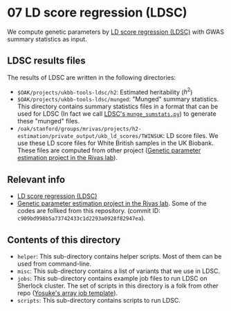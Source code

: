 # 07 LD score regression (LDSC)

We compute genetic parameters by [LD score regression (LDSC)](https://github.com/bulik/ldsc) with GWAS summary statistics as input.

## LDSC results files

The results of LDSC are written in the following directories:

- `$OAK/projects/ukbb-tools-ldsc/h2`: Estimated heritability ($h^2$)
- `$OAK/projects/ukbb-tools-ldsc/munged`: "Munged" summary statistics. This directory contains summary statistics files in a format that can be used for LDSC (In fact we call [LDSC's `munge_sumstats.py`](https://github.com/bulik/ldsc/blob/master/munge_sumstats.py)) to generate these "munged" files.
- `/oak/stanford/groups/mrivas/projects/h2-estimation/private_output/ukb_ld_scores/TWINSUK`: LD score files. We use these LD score files for White British samples in the UK Biobank. These files are computed from other project ([Genetic parameter estimation project in the Rivas lab](https://github.com/rivas-lab/genetic-parameter-estimation)).

## Relevant info

- [LD score regression (LDSC)](https://github.com/bulik/ldsc)
- [Genetic parameter estimation project in the Rivas lab](https://github.com/rivas-lab/genetic-parameter-estimation). Some of the codes are follked from this repository. (commit ID: `c909bd998b5a73742433c1d2293a0928f82947ea`).

## Contents of this directory

- `helper`: This sub-directory contains helper scripts. Most of them can be used from command-line.
- `misc`: This sub-directory contains a list of variants that we use in LDSC.
- `jobs`: This sub-directory contains example job files to run LDSC on Sherlock cluster. The set of scripts in this directory is a folk from other repo ([Yosuke's array job template](https://github.com/yk-tanigawa/array-job-template)).
- `scripts`: This sub-directory contains scripts to run LDSC.
